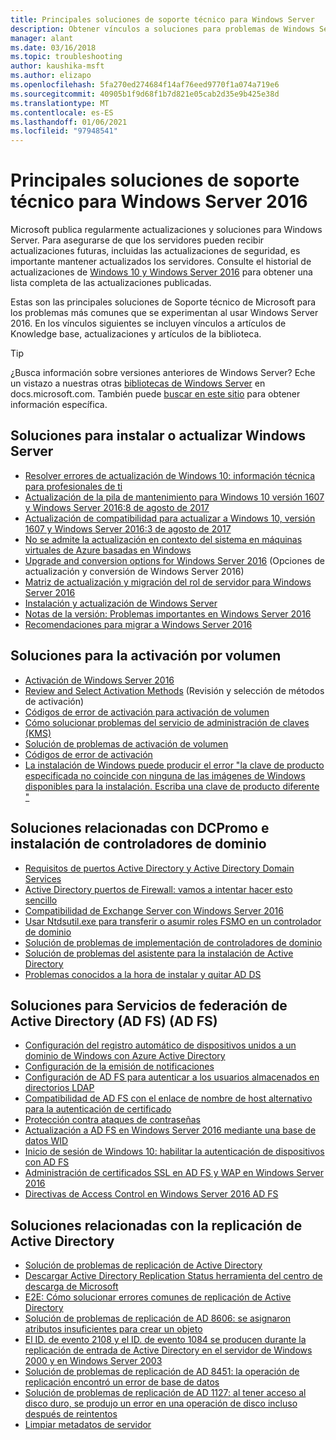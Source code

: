 ```yaml
---
title: Principales soluciones de soporte técnico para Windows Server
description: Obtener vínculos a soluciones para problemas de Windows Server
manager: alant
ms.date: 03/16/2018
ms.topic: troubleshooting
author: kaushika-msft
ms.author: elizapo
ms.openlocfilehash: 5fa270ed274684f14af76eed9770f1a074a719e6
ms.sourcegitcommit: 40905b1f9d68f1b7d821e05cab2d35e9b425e38d
ms.translationtype: MT
ms.contentlocale: es-ES
ms.lasthandoff: 01/06/2021
ms.locfileid: "97948541"
---
```

# <a name="top-support-solutions-for-windows-server-2016"></a>Principales soluciones de soporte técnico para Windows Server 2016

Microsoft publica regularmente actualizaciones y soluciones para Windows Server. Para asegurarse de que los servidores pueden recibir actualizaciones futuras, incluidas las actualizaciones de seguridad, es importante mantener actualizados los servidores. Consulte el historial de actualizaciones de [Windows 10 y Windows Server 2016](https://support.microsoft.com/help/4000825/windows-10-windows-server-2016-update-history) para obtener una lista completa de las actualizaciones publicadas.

Estas son las principales soluciones de Soporte técnico de Microsoft para los problemas más comunes que se experimentan al usar Windows Server 2016. En los vínculos siguientes se incluyen vínculos a artículos de Knowledge base, actualizaciones y artículos de la biblioteca.

>[!TIP]
> ¿Busca información sobre versiones anteriores de Windows Server? Eche un vistazo a nuestras otras [bibliotecas de Windows Server](/previous-versions/windows/) en docs.microsoft.com. También puede [buscar en este sitio](/search/index?dataSource=previousVersions&search=Windows+Server) para obtener información específica.

## <a name="solutions-for-installing-or-upgrading-windows-server"></a>Soluciones para instalar o actualizar Windows Server

- [Resolver errores de actualización de Windows 10: información técnica para profesionales de ti](/windows/deployment/upgrade/resolve-windows-10-upgrade-errors)
- [Actualización de la pila de mantenimiento para Windows 10 versión 1607 y Windows Server 2016:8 de agosto de 2017](https://support.microsoft.com/help/4035631)
- [Actualización de compatibilidad para actualizar a Windows 10, versión 1607 y Windows Server 2016:3 de agosto de 2017](https://support.microsoft.com/help/4033524)
- [No se admite la actualización en contexto del sistema en máquinas virtuales de Azure basadas en Windows](https://support.microsoft.com/help/4014997)
- [Upgrade and conversion options for Windows Server 2016](../get-started/supported-upgrade-paths.md) (Opciones de actualización y conversión de Windows Server 2016)
- [Matriz de actualización y migración del rol de servidor para Windows Server 2016](../get-started/server-role-upgradeability-table.md)
- [Instalación y actualización de Windows Server](../get-started/installation-and-upgrade.md)
- [Notas de la versión: Problemas importantes en Windows Server 2016](../get-started/windows-server-2016-ga-release-notes.md)
- [Recomendaciones para migrar a Windows Server 2016](../get-started/recommendations-moving-to-server2016.md)

## <a name="solutions-for-volume-activation"></a>Soluciones para la activación por volumen
- [Activación de Windows Server 2016](../get-started/server-2016-activation.md)
- [Review and Select Activation Methods](/previous-versions/windows/it-pro/windows-server-2012-R2-and-2012/jj134256(v=ws.11)) (Revisión y selección de métodos de activación)
- [Códigos de error de activación para activación de volumen](/previous-versions/windows/it-pro/windows-server-2012-R2-and-2012/dn502528(v=ws.11))
- [Cómo solucionar problemas del servicio de administración de claves (KMS)](/previous-versions/tn-archive/ee939272(v=technet.10))
- [Solución de problemas de activación de volumen](/previous-versions/tn-archive/ff793439(v=technet.10))
- [Códigos de error de activación](/previous-versions/ff793399(v=technet.10))
- [La instalación de Windows puede producir el error "la clave de producto especificada no coincide con ninguna de las imágenes de Windows disponibles para la instalación. Escriba una clave de producto diferente "](https://support.microsoft.com/help/2796988/windows-8-or-windows-server-2012-installation-may-fail-with-error-mess)

## <a name="solutions-related-to-dcpromo-and-installing-domain-controllers"></a>Soluciones relacionadas con DCPromo e instalación de controladores de dominio
- [Requisitos de puertos Active Directory y Active Directory Domain Services](/previous-versions/windows/it-pro/windows-server-2008-R2-and-2008/dd772723(v=ws.10))
- [Active Directory puertos de Firewall: vamos a intentar hacer esto sencillo](http://blogs.msmvps.com/acefekay/2011/11/01/active-directory-firewall-ports-let-s-try-to-make-this-simple/)
- [Compatibilidad de Exchange Server con Windows Server 2016](/Exchange/plan-and-deploy/supportability-matrix)
- [Usar Ntdsutil.exe para transferir o asumir roles FSMO en un controlador de dominio](https://support.microsoft.com/kb/255504)
- [Solución de problemas de implementación de controladores de dominio](../identity/ad-ds/deploy/troubleshooting-domain-controller-deployment.md)
- [Solución de problemas del asistente para la instalación de Active Directory](/previous-versions/windows/it-pro/windows-2000-server/bb727058(v=technet.10))
- [Problemas conocidos a la hora de instalar y quitar AD DS](/previous-versions/windows/it-pro/windows-server-2008-R2-and-2008/cc754463(v=ws.10))

## <a name="solutions-for-active-directory-federation-services-ad-fs"></a>Soluciones para Servicios de federación de Active Directory (AD FS) (AD FS)
- [Configuración del registro automático de dispositivos unidos a un dominio de Windows con Azure Active Directory](/azure/active-directory/active-directory-conditional-access-automatic-device-registration-setup)
- [Configuración de la emisión de notificaciones](/azure/active-directory/device-management-hybrid-azuread-joined-devices-setup#step-2-setup-issuance-of-claims)
- [Configuración de AD FS para autenticar a los usuarios almacenados en directorios LDAP](../identity/ad-fs/operations/configure-ad-fs-to-authenticate-users-stored-in-ldap-directories.md)
- [Compatibilidad de AD FS con el enlace de nombre de host alternativo para la autenticación de certificado](../identity/ad-fs/operations/ad-fs-support-for-alternate-hostname-binding-for-certificate-authentication.md)
- [Protección contra ataques de contraseñas](/archive/blogs/tspring/federated-to-microsoft-cloud-and-account-lockouts)
- [Actualización a AD FS en Windows Server 2016 mediante una base de datos WID](../identity/ad-fs/deployment/upgrading-to-ad-fs-in-windows-server.md)
- [Inicio de sesión de Windows 10: habilitar la autenticación de dispositivos con AD FS](../identity/ad-fs/operations/configure-device-based-conditional-access-on-premises.md)
- [Administración de certificados SSL en AD FS y WAP en Windows Server 2016](../identity/ad-fs/operations/manage-ssl-certificates-ad-fs-wap.md)
- [Directivas de Access Control en Windows Server 2016 AD FS](../identity/ad-fs/operations/access-control-policies-in-ad-fs.md)

## <a name="solutions-related-to-active-directory-replication"></a>Soluciones relacionadas con la replicación de Active Directory

- [Solución de problemas de replicación de Active Directory](../identity/ad-ds/manage/troubleshoot/troubleshooting-active-directory-replication-problems.md)
- [Descargar Active Directory Replication Status herramienta del centro de descarga de Microsoft](https://www.microsoft.com/en-in/download/details.aspx?id=30005)
- [E2E: Cómo solucionar errores comunes de replicación de Active Directory](https://support.microsoft.com/kb/3108513)
- [Solución de problemas de replicación de AD 8606: se asignaron atributos insuficientes para crear un objeto](https://support.microsoft.com/kb/2028495)
- [El ID. de evento 2108 y el ID. de evento 1084 se producen durante la replicación de entrada de Active Directory en el servidor de Windows 2000 y en Windows Server 2003](https://support.microsoft.com/kb/837932)
- [Solución de problemas de replicación de AD 8451: la operación de replicación encontró un error de base de datos](https://support.microsoft.com/kb/2645996)
- [Solución de problemas de replicación de AD 1127: al tener acceso al disco duro, se produjo un error en una operación de disco incluso después de reintentos](https://support.microsoft.com/kb/2025726)
- [Limpiar metadatos de servidor](/previous-versions/windows/it-pro/windows-server-2008-R2-and-2008/cc816907(v=ws.10))
